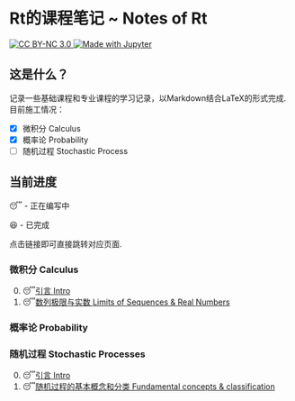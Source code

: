 # Rt的课程笔记  ~ Notes of Rt

[![CC BY-NC 3.0](https://img.shields.io/badge/CC_BY--NC-3.0-green?style=flat-square)
](https://creativecommons.org/licenses/by-nc/3.0/deed.en)
[![Made with Jupyter](https://img.shields.io/badge/Made%20with-Jupyter-red?style=flat-square&logo=Jupyter)](https://jupyter.org/try)

## 这是什么？

记录一些基础课程和专业课程的学习记录，以Markdown结合LaTeX的形式完成.目前施工情况：

- [x] 微积分 Calculus
- [x] 概率论 Probability
- [ ] 随机过程 Stochastic Process

## 当前进度

:sleeping: - 正在编写中

:satisfied: - 已完成

点击链接即可直接跳转对应页面.

### 微积分 Calculus

0. :sleeping:[引言 Intro](./Calculus/0_Intro.pdf)
1. :sleeping:[数列极限与实数 Limits of Sequences & Real Numbers](./Calculus/1_Limits_and_real_numbers.pdf)

### 概率论 Probability

### 随机过程 Stochastic Processes

0. :sleeping:[引言 Intro](./Stochastic_Processses/0_Intro.pdf)
1. :sleeping:[随机过程的基本概念和分类 Fundamental concepts & classification](./Stochastic_Processses/1_Concepts_and_classification.pdf)